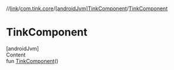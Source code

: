 //[link](../../index.md)/[com.tink.core](../index.md)/[[androidJvm]TinkComponent](index.md)/[TinkComponent](-tink-component.md)



# TinkComponent  
[androidJvm]  
Content  
fun [TinkComponent](-tink-component.md)()  



